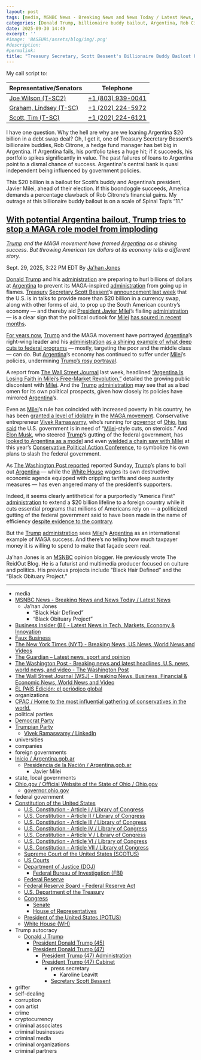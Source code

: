 ```yaml
---
layout: post
tags: [media, MSNBC News - Breaking News and News Today / Latest News, Ja’han Jones, “Black Hair Defined”, “Black Obituary Project”, Business Insider (BI) - Latest News in Tech Markets Economy & Innovation, Faux Business, The New York Times (NYT) - Breaking News US News World News and Videos, The Guardian – Latest news sport and opinion, The Washington Post - Breaking news and latest headlines U.S. news world news and video - The Washington Post, The Wall Street Journal (WSJ) - Breaking News Business Financial & Economic News World News and Video, EL PAÍS Edición –  el periódico global, organizations, CPAC / Home to the most influential gathering of conservatives in the world., political parties, Democrat Party, Trumpian Party, Vivek Ramaswamy / LinkedIn, universities, companies, foreign governments, Inicio / Argentina.gob.ar, Presidencia de la Nación / Argentina.gob.ar, Javier Milei, state local governments, Ohio.gov / Official Website of the State of Ohio / Ohio.gov, governor.ohio.gov, federal government, Constitution of the United States, U.S. Constitution - Article I / Library of Congress, U.S. Constitution - Article II / Library of Congress, U.S. Constitution - Article III / Library of Congress, U.S. Constitution - Article IV / Library of Congress, U.S. Constitution - Article V / Library of Congress, U.S. Constitution - Article VI / Library of Congress, U.S. Constitution - Article VII / Library of Congress, Supreme Court of the United States (SCOTUS), US Courts, Department of Justice (DOJ), Federal Bureau of Investigation (FBI), Federal Reserve, Federal Reserve Board - Federal Reserve Act, U.S. Department of the Treasury, Congress, Senate, House of Representatives, President of the United States (POTUS), White House (WH), Trump autocracy, Donald J Trump, President Donald Trump (45), President Donald Trump (47), President Trump (47) Administration, President Trump (47) Cabinet, press secretary, Karoline Leavitt, Secretary Scott Bessent, grifter, self-dealing, corruption, con artist, crime, cryptocurrency, criminal associates, criminal businesses, criminal media, criminal organizations, criminal partners]
categories: [Donald Trump, billionaire buddy bailout, Argentina, Rob Citrone, hedge fund ]
date: 2025-09-30 14:49
excerpt: ''
#image: 'BASEURL/assets/blog/img/.png'
#description:
#permalink:
title: "Treasury Secretary, Scott Bessent's Billionaire Buddy Bailout For Rob Citrone’svBad Bet on Argentina"
---
```


My call script to:

| Representative/Senators | Telephone |
|---|---|
| [Joe Wilson (T-SC2)](https://joewilson.house.gov/) | [\+1 (803) 939-0041](tel:+18039390041) |
| [Graham, Lindsey (T-SC)](https://www.lgraham.senate.gov/) | [\+1 (202) 224-5972](tel:+12022245972) |
| [Scott, Tim (T-SC)](https://www.scott.senate.gov/) | [\+1 (202) 224-6121](tel:+12022246121) |

I have one question. Why the hell are why are we loaning Argentina \$20 billion in a debt swap deal? Oh, I get it, one of Treasury Secretary Bessent’s billionaire buddies, Rob Citrone, a hedge fund manager has bet big in Argentina. If Argentina fails, his portfolio takes a huge hit; if it succeeds, his portfolio spikes significantly in value. The past failures of loans to Argentina point to a dismal chance of success. Argentina's central bank is quasi independent being influenced by government policies. 

This \$20 billion is a bailout for Scott’s buddy and Argentina’s president, Javier Milei, ahead of their election. If this boondoggle succeeds, America demands a percentage clawback of Rob Citrone’s financial gains. My outrage at this billionaire buddy bailout is on a scale of Spinal Tap’s “11.”

## [With potential Argentina bailout, Trump tries to stop a MAGA role model from imploding](https://www.msnbc.com/top-stories/latest/argentina-bailout-trump-milei-bessent-maga-rcna234502)

*[Trump](https://www.donaldjtrump.com/) and the MAGA movement have framed [Argentina](https://www.argentina.gob.ar/) as a shining success. But throwing American tax dollars at its economy tells a different story.*

Sept. 29, 2025, 3:22 PM EDT
By [Ja'han Jones](https://www.msnbc.com/author/jahan-jones-ncpn371241)

[Donald Trump](https://www.donaldjtrump.com/) and his [administration](https://www.whitehouse.gov/administration/) are preparing to hurl billions of dollars at [Argentina](https://www.argentina.gob.ar/) to prevent its MAGA-inspired [administration](https://www.whitehouse.gov/administration/) from going up in flames.
[Treasury](https://home.treasury.gov/) [Secretary Scott Bessent](https://home.treasury.gov/about/general-information/officials/scott-bessent)’s [announcement last week](https://x.com/SecScottBessent/status/1970821535507026177) that the U.S. is in talks to provide more than \$20 billion in a currency swap, along with other forms of aid, to prop up the South American country’s economy — and thereby aid [President Javier Milei](https://www.casarosada.gob.ar/el-presidente/)’s flailing [administration](https://www.whitehouse.gov/administration/) — is a clear sign that the political outlook for [Milei](https://www.casarosada.gob.ar/el-presidente/) [has soured in recent months](https://www.nytimes.com/2025/09/26/world/americas/milei-argentina-economy.html).


[For years now](https://www.theguardian.com/world/2023/nov/20/trump-bolsonaro-javier-milei-argentina-far-right), [Trump](https://www.donaldjtrump.com/) and the MAGA movement have portrayed [Argentina](https://www.argentina.gob.ar/)’s right-wing leader and his [administration](https://www.whitehouse.gov/administration/) [as a shining example of what deep cuts to federal programs](https://www.msnbc.com/the-reidout/reidout-blog/cpac-nayib-bukele-javier-milei-rcna140030) — mostly, targeting the poor and the middle class — can do. But [Argentina](https://www.argentina.gob.ar/)’s economy has continued to suffer under [Milei](https://www.casarosada.gob.ar/el-presidente/)’s policies, undermining [Trump’s rosy portrayal](https://english.elpais.com/international/2024-11-13/trump-tells-milei-you-are-my-favorite-president-in-first-call-since-us-election.html).

A report from [The Wall Street Journal](https://www.wsj.com/) last week, headlined [“Argentina Is Losing Faith in Milei’s Free-Market Revolution,”](https://www.wsj.com/world/americas/argentina-is-losing-faith-in-mileis-free-market-revolution-9475ba42?gaa_at=eafs&gaa_n=ASWzDAj9CuXXeE3Z_R6AScNxzVAUqtIQrPlGCkJsF0dsCBPYQyERY5UB3rCTwv2yEeQ%3D&gaa_ts=68dac0fd&gaa_sig=pLjsQpT53Mm5-1uiIpY5sJ9hYZpgnQbipA-Ys7L0vMfKntw46D_01tQt5Vtz39lHG6i-s6nYBikkuDWBulOu9A%3D%3D) detailed the growing public discontent with [Milei](https://www.casarosada.gob.ar/el-presidente/). And the [Trump](https://www.donaldjtrump.com/) [administration](https://www.whitehouse.gov/administration/) may see that as a bad omen for its own political prospects, given how closely its policies have mirrored [Argentina](https://www.argentina.gob.ar/)’s.

Even as [Milei](https://www.casarosada.gob.ar/el-presidente/)’s rule has coincided with increased poverty in his country, he has been [granted a level of idolatry](https://english.elpais.com/international/2024-11-13/trump-tells-milei-you-are-my-favorite-president-in-first-call-since-us-election.html) in the [MAGA movement](https://www.foxbusiness.com/fox-news-world/hailed-trump-musk-argentinas-milei-economic-miracle-maker). Conservative entrepreneur [Vivek Ramaswamy](https://www.linkedin.com/in/vivekgramaswamy/), who’s running for [governor](https://governor.ohio.gov/) of [Ohio](https://governor.ohio.gov/), [has said](https://x.com/VivekGRamaswamy/status/1858559544202502250) the U.S. government is in need of “[Milei](https://www.casarosada.gob.ar/el-presidente/)-style cuts, on steroids.” And [Elon Musk](https://ir.tesla.com/corporate/elon-musk), who steered [Trump](https://www.donaldjtrump.com/)’s gutting of the federal government, has [looked to Argentina as a model](https://www.businessinsider.com/elon-musks-doge-looks-to-argentinas-economic-reform-cut-spending-2024-11) and even [wielded a chain saw with Milei](https://www.youtube.com/watch?v=nkMVb0RNptA) at this year’s [Conservative Political Action Conference](https://www.cpac.org/), to symbolize his own plans to slash the federal government.

As [The Washington Post reported](https://www.washingtonpost.com/business/2025/09/28/argentina-us-bailout-package/) reported Sunday, [Trump](https://www.donaldjtrump.com/)’s plans to bail out [Argentina](https://www.argentina.gob.ar/) — while the [White House](https://www.whitehouse.gov/) wages its own destructive economic agenda equipped with crippling tariffs and deep austerity measures — has even angered many of the president’s supporters.

Indeed, it seems clearly antithetical for a purportedly “America First” [administration](https://www.whitehouse.gov/administration/) to extend a \$20 billion lifeline to a foreign country while it cuts essential programs that millions of Americans rely on — a politicized gutting of the federal government said to have been made in the name of efficiency [despite evidence to the contrary](https://www.msnbc.com/top-stories/latest/doge-federal-employees-reductions-in-force-rif-rcna222536).

But the [Trump](https://www.donaldjtrump.com/) [administration](https://www.whitehouse.gov/administration/) sees [Milei](https://www.casarosada.gob.ar/el-presidente/)’s [Argentina](https://www.argentina.gob.ar/) as an international example of MAGA success. And there’s no telling how much taxpayer money it is willing to spend to make that façade seem real.

Ja’han Jones is an [MSNBC](https://www.msnbc.com/) opinion blogger. He previously wrote The ReidOut Blog. He is a futurist and multimedia producer focused on culture and politics. His previous projects include “Black Hair Defined” and the “Black Obituary Project.”

----
- media
- [MSNBC News - Breaking News and News Today / Latest News](https://www.msnbc.com/)
    - Ja’han Jones
        - “Black Hair Defined”
        - “Black Obituary Project”
- [Business Insider (BI) - Latest News in Tech, Markets, Economy & Innovation](https://www.businessinsider.com/)
- [Faux Business](https://www.foxbusiness.com/)
- [The New York Times (NYT) - Breaking News, US News, World News and Videos](https://www.nytimes.com/)
- [The Guardian – Latest news, sport and opinion](https://www.theguardian.com/)
- [The Washington Post - Breaking news and latest headlines, U.S. news, world news, and video - The Washington Post](https://www.washingtonpost.com/)
- [The Wall Street Journal (WSJ) - Breaking News, Business, Financial & Economic News, World News and Video](https://www.wsj.com/)
- [EL PAÍS Edición: el periódico global](https://elpais.com/)
- organizations
- [CPAC / Home to the most influential gathering of conservatives in the world.](https://www.cpac.org/)
- political parties
- [Democrat Party](https://www.democrats.org/)
- [Trumpian Party](https://www.gop.com/)
    - [Vivek Ramaswamy / LinkedIn](https://www.linkedin.com/in/vivekgramaswamy/)
- universities
- companies
- foreign governments
- [Inicio / Argentina.gob.ar](https://www.argentina.gob.ar/)
    - [Presidencia de la Nación / Argentina.gob.ar](https://www.argentina.gob.ar/presidencia)
        - Javier Milei
- state, local governments 
- [Ohio.gov / Official Website of the State of Ohio / Ohio.gov](https://ohio.gov/)
    - [governor.ohio.gov](https://governor.ohio.gov/)
- federal government
- [Constitution of the United States](https://constitution.congress.gov/constitution/)
    - [U.S. Constitution - Article I / Library of Congress](https://constitution.congress.gov/constitution/article-1/)
    - [U.S. Constitution - Article II / Library of Congress](https://constitution.congress.gov/constitution/article-2/)
    - [U.S. Constitution - Article III / Library of Congress](https://constitution.congress.gov/constitution/article-3/)
    - [U.S. Constitution - Article IV / Library of Congress](https://constitution.congress.gov/constitution/article-4/)
    - [U.S. Constitution - Article V / Library of Congress](https://constitution.congress.gov/constitution/article-5/)
    - [U.S. Constitution - Article VI / Library of Congress](https://constitution.congress.gov/constitution/article-6/)
    - [U.S. Constitution - Article VII / Library of Congress](https://constitution.congress.gov/constitution/article-7/)
    - [Supreme Court of the United States (SCOTUS)](https://www.supremecourt.gov/)
    - [US Courts](https://www.uscourts.gov/)
    - [Department of Justice (DOJ)](https://www.justice.gov/)
        - [Federal Bureau of Investigation (FBI)](https://www.fbi.gov/)
    - [Federal Reserve](https;//www.federalreserve.gov/)
    - [Federal Reserve Board - Federal Reserve Act](https://www.federalreserve.gov/aboutthefed/fract.htm)
    - [U.S. Department of the Treasury](https://home.treasury.gov/)
    - [Congress](https://www.congress.gov/)
        - [Senate](https://www.senate.gov/)
        - [House of Representatives](https://www.house.gov/)
     - [President of the United States (POTUS)](https://www.whitehouse.gov/)
    - [White House (WH)](https://www.whitehouse.gov/)
- Trump autocracy
    - [Donald J Trump](https://www.donaldjtrump.com/)
        - [President Donald Trump (45)](https://trumpwhitehouse.archives.gov/)
        - [President Donald Trump (47)](https://www.whitehouse.gov/administration/donald-j-trump/)
            - [President Trump (47) Administration](https://www.whitehouse.gov/administration/)
            - [President Trump (47) Cabinet](https://www.whitehouse.gov/administration/the-cabinet/)
                - press secretary
                    - Karoline Leavitt
                - [Secretary Scott Bessent](https://home.treasury.gov/about/general-information/officials/scott-bessent)
- grifter
- self-dealing
- corruption
- con artist
- crime
- cryptocurrency
- criminal associates
- criminal businesses
- criminal media
- criminal organizations
- criminal partners